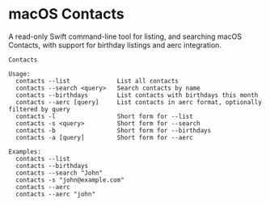 # macOS Contacts

A read-only Swift command-line tool for listing, and searching macOS Contacts, with support for birthday listings and aerc integration.

```
Contacts

Usage:
  contacts --list             List all contacts
  contacts --search <query>   Search contacts by name
  contacts --birthdays        List contacts with birthdays this month
  contacts --aerc [query]     List contacts in aerc format, optionally filtered by query
  contacts -l                 Short form for --list
  contacts -s <query>         Short form for --search
  contacts -b                 Short form for --birthdays
  contacts -a [query]         Short form for --aerc

Examples:
  contacts --list
  contacts --birthdays
  contacts --search "John"
  contacts -s "john@example.com"
  contacts --aerc
  contacts --aerc "john"
```
